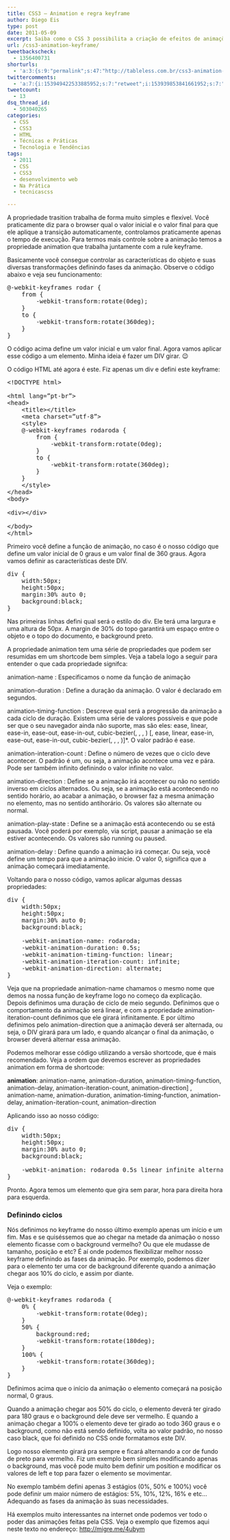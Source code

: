 ```yaml
---
title: CSS3 – Animation e regra keyframe
author: Diego Eis
type: post
date: 2011-05-09
excerpt: Saiba como o CSS 3 possibilita a criação de efeitos de animações e transições.
url: /css3-animation-keyframe/
tweetbackscheck:
  - 1356400731
shorturls:
  - 'a:3:{s:9:"permalink";s:47:"http://tableless.com.br/css3-animation-keyframe";s:7:"tinyurl";s:26:"http://tinyurl.com/3nyycgl";s:4:"isgd";s:19:"http://is.gd/7HTawD";}'
twittercomments:
  - 'a:7:{i:153949422533885952;s:7:"retweet";i:153939853841661952;s:7:"retweet";i:153934310024544257;s:7:"retweet";i:169914590929498112;s:7:"retweet";i:174587167174176771;s:7:"retweet";i:174568866054275073;s:7:"retweet";i:174171765503823873;s:7:"retweet";}'
tweetcount:
  - 13
dsq_thread_id:
  - 503040265
categories:
  - CSS
  - CSS3
  - HTML
  - Técnicas e Práticas
  - Tecnologia e Tendências
tags:
  - 2011
  - CSS
  - CSS3
  - desenvolvimento web
  - Na Prática
  - tecnicascss

---
```

A propriedade trasition trabalha de forma muito simples e flexível. Você praticamente diz para o browser qual o valor inicial e o valor final para que ele aplique a transição automaticamente, controlamos praticamente apenas o tempo de execução. Para termos mais controle sobre a animação temos a propriedade animation que trabalha juntamente com a rule keyframe. 

Basicamente você consegue controlar as características do objeto e suas diversas transformações definindo fases da animação. Observe o código abaixo e veja seu funcionamento:

<pre class="lang-css">@-webkit-keyframes rodar {
	from {
		-webkit-transform:rotate(0deg);
	}
	to {
		-webkit-transform:rotate(360deg);
	}
}
</pre>

O código acima define um valor inicial e um valor final. Agora vamos aplicar esse código a um elemento. Minha ideia é fazer um DIV girar. 😉

O código HTML até agora é este. Fiz apenas um div e defini este keyframe:

<pre class="lang-html">&lt;!DOCTYPE html&gt;

&lt;html lang=&rdquo;pt-br&rdquo;&gt;
&lt;head&gt;
	&lt;title&gt;&lt;/title&gt;
	&lt;meta charset=&rdquo;utf-8&rdquo;&gt;
	&lt;style&gt;
	@-webkit-keyframes rodaroda {
		from {
			-webkit-transform:rotate(0deg);
		}
		to {
			-webkit-transform:rotate(360deg);
		}
	}
	&lt;/style&gt;
&lt;/head&gt;
&lt;body&gt;

&lt;div&gt;&lt;/div&gt;

&lt;/body&gt;
&lt;/html&gt;
</pre>

Primeiro você define a função de animação, no caso é o nosso código que define um valor inicial de 0 graus e um valor final de 360 graus. Agora vamos definir as características deste DIV.

<pre class="lang-css">div {
	width:50px;
	height:50px;
	margin:30% auto 0;
	background:black;
}
</pre>

Nas primeiras linhas defini qual será o estilo do div. Ele terá uma largura e uma altura de 50px. A margin de 30% do topo garantirá um espaço entre o objeto e o topo do documento, e background preto.

A propriedade animation tem uma série de propriedades que podem ser resumidas em um shortcode bem simples. Veja a tabela logo a seguir para entender o que cada propriedade signifca:

animation-name
:   Especificamos o nome da função de animação

animation-duration
:   Define a duração da animação. O valor é declarado em segundos.

animation-timing-function
:   Descreve qual será a progressão da animação a cada ciclo de duração. Existem uma série de valores possíveis e que pode ser que o seu navegador ainda não suporte, mas são eles: ease, linear, ease-in, ease-out, ease-in-out, cubic-bezier(<number>, <number>, <number>, <number>) [, ease, linear, ease-in, ease-out, ease-in-out, cubic-bezier(<number>, <number>, <number>, <number>)]*. O valor padrão é ease.

animation-interation-count
:   Define o número de vezes que o ciclo deve acontecer. O padrão é um, ou seja, a animação acontece uma vez e pára. Pode ser também infinito definindo o valor infinite no valor.

animation-direction
:   Define se a animação irá acontecer ou não no sentido inverso em ciclos alternados. Ou seja, se a animação está acontecendo no sentido horário, ao acabar a animação, o browser faz a mesma animação no elemento, mas no sentido antihorário. Os valores são alternate ou normal.

animation-play-state
:   Define se a animação está acontecendo ou se está pausada. Você poderá por exemplo, via script, pausar a animação se ela estiver acontecendo. Os valores são running ou paused. 

animation-delay
:   Define quando a animação irá começar. Ou seja, você define um tempo para que a animação inicie. O valor 0, significa que a animação começará imediatamente.

Voltando para o nosso código, vamos aplicar algumas dessas propriedades:

<pre class="lang-css">div {
	width:50px;
	height:50px;
	margin:30% auto 0;
	background:black;

	-webkit-animation-name: rodaroda;
	-webkit-animation-duration: 0.5s;
	-webkit-animation-timing-function: linear;
	-webkit-animation-iteration-count: infinite;
	-webkit-animation-direction: alternate;
}
</pre>

Veja que na propriedade animation-name chamamos o mesmo nome que demos na nossa função de keyframe logo no começo da explicação. Depois definimos uma duração de ciclo de meio segundo. Definimos que o comportamento da animação será linear, e com a propriedade animation-iteration-count definimos que ele girará infinitamente. E por último definimos pelo animation-direction que a animação deverá ser alternada, ou seja, o DIV girará para um lado, e quando alcançar o final da animação, o browser deverá alternar essa animação.

Podemos melhorar esse código utilizando a versão shortcode, que é mais recomendado. Veja a ordem que devemos escrever as propriedades animation em forma de shortcode:

**animation**: animation-name, animation-duration, animation-timing-function, animation-delay, animation-iteration-count, animation-direction] , animation-name, animation-duration, animation-timing-function, animation-delay, animation-iteration-count, animation-direction

Aplicando isso ao nosso código:

<pre class="lang-css">div {
	width:50px;
	height:50px;
	margin:30% auto 0;
	background:black;

	-webkit-animation: rodaroda 0.5s linear infinite alternate;
}
</pre>

Pronto. Agora temos um elemento que gira sem parar, hora para direita hora para esquerda.

### Definindo ciclos

Nós definimos no keyframe do nosso último exemplo apenas um início e um fim. Mas e se quiséssemos que ao chegar na metade da animação o nosso elemento ficasse com o background vermelho? Ou que ele mudasse de tamanho, posição e etc? É aí onde podemos flexibilizar melhor nosso keyframe definindo as fases da animação. Por exemplo, podemos dizer para o elemento ter uma cor de background diferente quando a animação chegar aos 10% do ciclo, e assim por diante.

Veja o exemplo:

<pre class="lang-css">@-webkit-keyframes rodaroda {
	0% {
		-webkit-transform:rotate(0deg);
	}
	50% {
		background:red;
		-webkit-transform:rotate(180deg);
	}
	100% {
		-webkit-transform:rotate(360deg);
	}
}
</pre>

Definimos acima que o início da animação o elemento começará na posição normal, 0 graus.
  
Quando a animação chegar aos 50% do ciclo, o elemento deverá ter girado para 180 graus e o background dele deve ser vermelho. E quando a animação chegar a 100% o elemento deve ter girado ao todo 360 graus e o background, como não está sendo definido, volta ao valor padrão, no nosso caso black, que foi definido no CSS onde formatamos este DIV.

Logo nosso elemento girará pra sempre e ficará alternando a cor de fundo de preto para vermelho. Fiz um exemplo bem simples modificando apenas o background, mas você pode muito bem definir um position e modificar os valores de left e top para fazer o elemento se movimentar.
  
No exemplo também defini apenas 3 estágios (0%, 50% e 100%) você pode definir um maior número de estágios: 5%, 10%, 12%, 16% e etc&#8230; Adequando as fases da animação às suas necessidades.

Há exemplos muito interessantes na internet onde podemos ver todo o poder das animações feitas pela CSS. Veja o exemplo que fizemos aqui neste texto no endereço: <http://migre.me/4ubym>